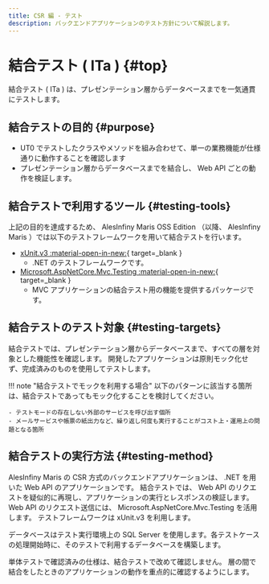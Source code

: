 ```yaml
---
title: CSR 編 - テスト
description: バックエンドアプリケーションのテスト方針について解説します。
---
```


# 結合テスト ( ITa ) {#top}

結合テスト ( ITa ) は、プレゼンテーション層からデータベースまでを一気通貫にテストします。

## 結合テストの目的 {#purpose}

- UT0 でテストしたクラスやメソッドを組み合わせて、単一の業務機能が仕様通りに動作することを確認します
- プレゼンテーション層からデータベースまでを結合し、 Web API ごとの動作を検証します。

## 結合テストで利用するツール {#testing-tools}

上記の目的を達成するため、 AlesInfiny Maris OSS Edition （以降、 AlesInfiny Maris ）では以下のテストフレームワークを用いて結合テストを行います。

- [xUnit.v3 :material-open-in-new:](https://www.nuget.org/packages/xunit.v3){ target=_blank }
    - .NET のテストフレームワークです。
- [Microsoft.AspNetCore.Mvc.Testing :material-open-in-new:](https://www.nuget.org/packages/Microsoft.AspNetCore.Mvc.Testing){ target=_blank }
    - MVC アプリケーションの結合テスト用の機能を提供するパッケージです。

## 結合テストのテスト対象 {#testing-targets}

結合テストでは、プレゼンテーション層からデータベースまで、すべての層を対象とした機能性を確認します。
開発したアプリケーションは原則モック化せず、完成済みのものを使用してテストします。

!!! note "結合テストでモックを利用する場合"
    以下のパターンに該当する箇所は、結合テストであってもモック化することを検討してください。

    - テストモードの存在しない外部のサービスを呼び出す個所
    - メールサービスや帳票の紙出力など、繰り返し何度も実行することがコスト上・運用上の問題となる箇所

## 結合テストの実行方法 {#testing-method}

AlesInfiny Maris の CSR 方式のバックエンドアプリケーションは、 .NET を用いた Web API のアプリケーションです。
結合テストでは、 Web API のリクエストを疑似的に再現し、アプリケーションの実行とレスポンスの検証します。
Web API のリクエスト送信には、 Microsoft.AspNetCore.Mvc.Testing を活用します。
テストフレームワークは xUnit.v3 を利用します。

データベースはテスト実行環境上の SQL Server を使用します。各テストケースの処理開始時に、そのテストで利用するデータベースを構築します。

単体テストで確認済みの仕様は、結合テストで改めて確認しません。
層の間で結合をしたときのアプリケーションの動作を重点的に確認するようにします。
